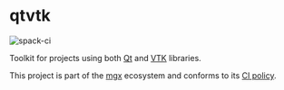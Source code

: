 # qtvtk

![spack-ci](https://github.com/LIHPC-Computational-Geometry/qtvtk/actions/workflows/spack-ci.yml/badge.svg)

Toolkit for projects using both [Qt](https://www.qt.io/) and [VTK](https://vtk.org/) libraries.

This project is part of the [mgx](https://github.com/LIHPC-Computational-Geometry/mgx) ecosystem and conforms to its [CI policy](https://github.com/LIHPC-Computational-Geometry/spack_recipes_meshing#ci-and-versioning-policy-of-mgx-ecosystem-projects).